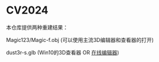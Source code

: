 # CV2024

本仓库提供两种重建结果：


Magic123/Magic-f.obj (可以使用主流3D编辑器和查看器的打开)


dust3r-s.glb (Win10的3D查看器 OR [在线编辑器](https://gltf.nsdt.cloud/))

## 

